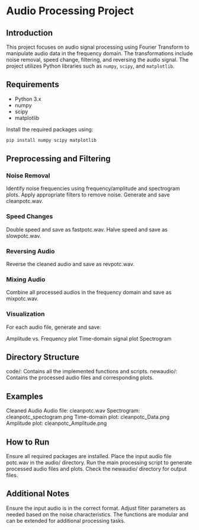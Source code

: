 # Audio Processing Project

## Introduction

This project focuses on audio signal processing using Fourier Transform to manipulate audio data in the frequency domain. The transformations include noise removal, speed change, filtering, and reversing the audio signal. The project utilizes Python libraries such as `numpy`, `scipy`, and `matplotlib`.

## Requirements

- Python 3.x
- numpy
- scipy
- matplotlib

Install the required packages using:
```bash
pip install numpy scipy matplotlib
```
## Preprocessing and Filtering
### Noise Removal

Identify noise frequencies using frequency/amplitude and spectrogram plots.
Apply appropriate filters to remove noise.
Generate and save cleanpotc.wav.
### Speed Changes

Double speed and save as fastpotc.wav.
Halve speed and save as slowpotc.wav.
### Reversing Audio

Reverse the cleaned audio and save as revpotc.wav.
### Mixing Audio

Combine all processed audios in the frequency domain and save as mixpotc.wav.
### Visualization
For each audio file, generate and save:

Amplitude vs. Frequency plot
Time-domain signal plot
Spectrogram
## Directory Structure
code/: Contains all the implemented functions and scripts.
newaudio/: Contains the processed audio files and corresponding plots.
## Examples
Cleaned Audio
Audio file: cleanpotc.wav
Spectrogram: cleanpotc_spectogram.png
Time-domain plot: cleanpotc_Data.png
Amplitude plot: cleanpotc_Amplitude.png
## How to Run
Ensure all required packages are installed.
Place the input audio file potc.wav in the audio/ directory.
Run the main processing script to generate processed audio files and plots.
Check the newaudio/ directory for output files.
## Additional Notes
Ensure the input audio is in the correct format.
Adjust filter parameters as needed based on the noise characteristics.
The functions are modular and can be extended for additional processing tasks.
